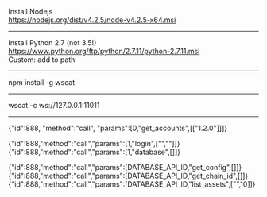 Install Nodejs  
https://nodejs.org/dist/v4.2.5/node-v4.2.5-x64.msi

---

Install Python 2.7 (not 3.5!)  
https://www.python.org/ftp/python/2.7.11/python-2.7.11.msi  
Custom: add to path

---

npm install -g wscat

---

wscat -c ws://127.0.0.1:11011

---

{"id":888, "method":"call", "params":[0,"get_accounts",[["1.2.0"]]]}  

{"id":888,"method":"call","params":[1,"login",["",""]]}  
{"id":888,"method":"call","params":[1,"database",[]]}  

{"id":888,"method":"call","params":[DATABASE_API_ID,"get_config",[]]}  
{"id":888,"method":"call","params":[DATABASE_API_ID,"get_chain_id",[]]}  
{"id":888,"method":"call","params":[DATABASE_API_ID,"list_assets",["",10]]}  
